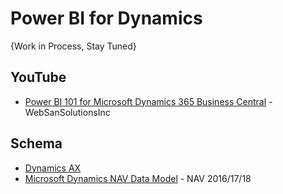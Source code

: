 # Power BI for Dynamics

{Work in Process, Stay Tuned}

## YouTube
* [Power BI 101 for Microsoft Dynamics 365 Business Central](https://www.youtube.com/watch?v=lx8fZAxzwLc) - WebSanSolutionsInc

## Schema
* [Dynamics AX](http://database.fun/)
* [Microsoft Dynamics NAV Data Model](https://dynamicsdocs.com/) - NAV 2016/17/18

